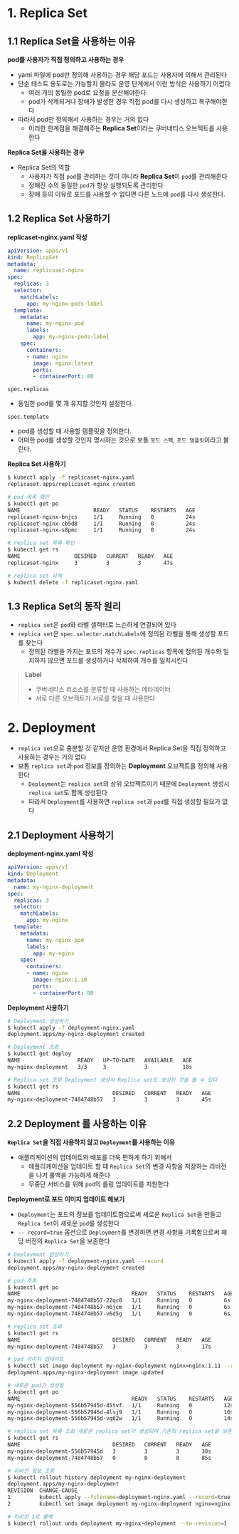 # 1. Replica Set



## 1.1 Replica Set을 사용하는 이유

**pod를 사용자가 직접 정의하고 사용하는 경우**

* yaml 파일에 pod만 정의해 사용하는 경우 해당 포드는 사용자에 의해서 관리된다
* 단순 테스트 용도로는 가능할지 몰라도 운영 단계에서 이런 방식은 사용하기 어렵다
  * 여러 개의 동일한 pod로 요청을 분산해야한다.
  * pod가 삭제되거나 장애가 발생한 경우 직접 pod를 다시 생성하고 복구해야한다
* 따라서 pod만 정의해서 사용하는 경우는 거의 없다
  * 이러한 한계점을 해결해주는 **Replica Set**이라는 쿠버네티스 오브젝트를 사용한다

**Replica Set을 사용하는 경우**

* Replica Set의 역할
  * 사용자가 직접 `pod`를 관리하는 것이 아니라 **Replica Set**이 `pod`를 관리해준다
  * 정해진 수의 동일한 `pod`가 항상 실행되도록 관리한다
  * 장애 등의 이유로 포드를 사용할 수 없다면 다른 노드에 `pod`를 다시 생성한다.



## 1.2 Replica Set 사용하기

**replicaset-nginx.yaml 작성**

```yaml
apiVersion: apps/v1
kind: ReplicaSet
metadata:
  name: replicaset-nginx
spec:
  replicas: 3
  selector:
    matchLabels:
      app: my-nginx-pods-label
  template:
    metadata:
      name: my-nginx-pod
      labels: 
        app: my-nginx-pods-label
    spec:
      containers:
      - name: nginx
        image: nginx:latest
        ports:
        - containerPort: 80
```

`spec.replicas`

* 동일한 pod를 몇 개 유지할 것인지 설정한다.

`spec.template`

* pod를 생성할 때 사용할 템플릿을 정의한다.
* 어떠한 pod를 생성할 것인지 명시하는 것으로 보통 `포드 스펙`, `포드 템플릿`이라고 불린다.



**Replica Set 사용하기**

```bash
$ kubectl apply -f replicaset-nginx.yaml
replicaset.apps/replicaset-nginx created

# pod 목록 확인
$ kubectl get po
NAME                       READY   STATUS    RESTARTS   AGE
replicaset-nginx-bnjcs     1/1     Running   0          24s
replicaset-nginx-cb5d8     1/1     Running   0          24s
replicaset-nginx-s8pmc     1/1     Running   0          24s

# replica set 목록 확인
$ kubectl get rs
NAME                 DESIRED   CURRENT   READY   AGE
replicaset-nginx     3         3         3       47s

# replica set 삭제
$ kubectl delete -f replicaset-nginx.yaml
```



## 1.3 Replica Set의 동작 원리

* `replica set`은 `pod`와 라벨 셀렉터로 느슨하게 연결되어 있다
* `replica set`은 `spec.selector.matchLabels`에 정의된 라벨을 통해 생성할 포드를 찾는다
  * 정의된 라벨을 가지는 포드의 개수가 `spec.replicas` 항목에 정의된 개수와 일치하지 않으면 포드를 생성하거나 삭제하여 개수를 일치시킨다

> **Label**
>
> * 쿠버네티스 리소스를 분류할 때 사용하는 메타데이터
> * 서로 다른 오브젝트가 서로를 찾을 때 사용한다



# 2. Deployment

* `replica set`으로 충분할 것 같지만 운영 환경에서 Replica Set을 직접 정의하고 사용하는 경우는 거의 없다
* 보통 `replica set`과 `pod` 정보를 정의하는 **Deployment** 오브젝트를 정의해 사용한다
  * `Deployment`는 `replica set`의 상위 오브젝트이기 때문에 `Deployment` 생성시 `replica set`도 함께 생성된다
  * 따라서 `Deployment`를 사용하면 `replica set`과 `pod`를 직접 생성할 필요가 없다



## 2.1 Deployment 사용하기

**deployment-nginx.yaml 작성**

```yaml
apiVersion: apps/v1
kind: Deployment
metadata:
  name: my-nginx-deployment
spec:
  replicas: 3
  selector:
    matchLabels:
      app: my-nginx
  template:
    metadata:
      name: my-nginx-pod
      labels:
        app: my-nginx
    spec:
      containers:
      - name: nginx
        image: nginx:1.10
        ports:
        - containerPort: 80
```



**Deployment 사용하기**

```bash
# Deployment 생성하기
$ kubectl apply -f deployment-nginx.yaml
deployment.apps/my-nginx-deployment created

# Deployment 조회
$ kubectl get deploy
NAME                  READY   UP-TO-DATE   AVAILABLE   AGE
my-nginx-deployment   3/3     3            3           18s

# Replica set 조회 Deployment 생성시 Replica set도 생성된 것을 볼 수 있다
$ kubectl get rs
NAME                             DESIRED   CURRENT   READY   AGE
my-nginx-deployment-7484748b57   3         3         3       45s
```



## 2.2 Deployment 를 사용하는 이유

**`Replica Set`을 직접 사용하지 않고 `Deployment`를 사용하는 이유**

* 애플리케이션의 업데이트와 배포를 더욱 편하게 하기 위해서
  * 애플리케이션을 업데이트 할 때 `Replica Set`의 변경 사항을 저장하는 리비전을 나겨 롤백을 가능하게 해준다
  * 무중단 서비스를 위해 `pod`의 롤링 업데이트를 지원한다



**Deployment로 포드 이미지 업데이트 해보기**

* `Deployment`는 포드의 정보를 업데이트함으로써 새로운 `Replica Set`을 만들고  `Replica Set`이 새로운 `pod`를 생성한다
* `-- record=true` 옵션으로 `Deployment`를 변경하면 변경 사항을 기록함으로써 해당 버전의 `Replica Set`을 보존한다

```bash
# Deployment 생성하기
$ kubectl apply -f deployment-nginx.yaml --record
deployment.apps/my-nginx-deployment created

# pod 조회
$ kubectl get po
NAME                                   READY   STATUS    RESTARTS   AGE
my-nginx-deployment-7484748b57-22qc8   1/1     Running   0          6s
my-nginx-deployment-7484748b57-n6jcm   1/1     Running   0          6s
my-nginx-deployment-7484748b57-v6d5g   1/1     Running   0          6s

# replica set 조회
$ kubectl get rs
NAME                             DESIRED   CURRENT   READY   AGE
my-nginx-deployment-7484748b57   3         3         3       17s

# pod 이미지 업데이트
$ kubectl set image deployment my-nginx-deployment nginx=nginx:1.11 --record
deployment.apps/my-nginx-deployment image updated

# 새로운 pod가 생성됨
$ kubectl get po
NAME                                   READY   STATUS    RESTARTS   AGE
my-nginx-deployment-556b57945d-45tvf   1/1     Running   0          12s
my-nginx-deployment-556b57945d-4lsj9   1/1     Running   0          16s
my-nginx-deployment-556b57945d-vq62w   1/1     Running   0          14s

# replica set 목록 조회 새로운 replica set이 생성되며 기존의 replica set을 보존하고 있음
$ kubectl get rs
NAME                             DESIRED   CURRENT   READY   AGE
my-nginx-deployment-556b57945d   3         3         3       38s
my-nginx-deployment-7484748b57   0         0         0       85s

# 리비전 정보 조회
$ kubectl rollout history deployment my-nginx-deployment
deployment.apps/my-nginx-deployment
REVISION  CHANGE-CAUSE
1         kubectl apply --filename=deployment-nginx.yaml --record=true
2         kubectl set image deployment my-nginx-deployment nginx=nginx:1.11 --record=true

# 리비전 1로 롤백
$ kubectl rollout undo deployment my-nginx-deployment --to-revision=1
```

